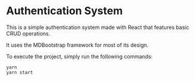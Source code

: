 # Authentication System

This is a simple authentication system made with React that features basic CRUD operations.

It uses the MDBootstrap framework for most of its design.

To execute the project, simply run the following commands:

```
yarn
yarn start
```
